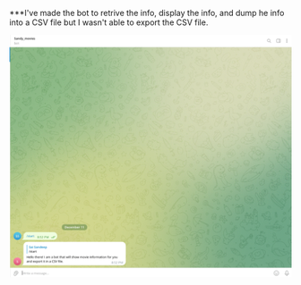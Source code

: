 ***I've made the bot to retrive the info, display the info, and dump he info into a CSV file but I wasn't able to export the CSV file.

![](animatedGIF.gif)
